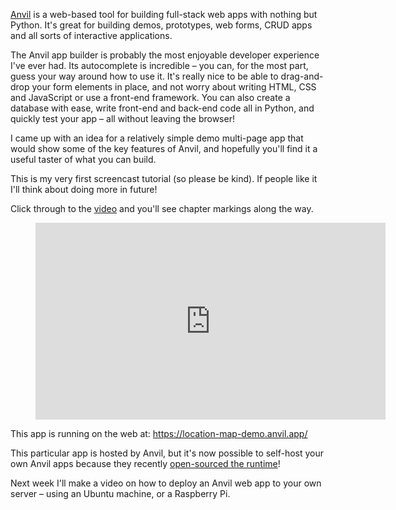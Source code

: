 [Anvil](https://anvil.works/) is a web-based tool for building full-stack web apps with nothing but
Python. It's great for building demos, prototypes, web forms, CRUD apps and all sorts of interactive
applications.

The Anvil app builder is probably the most enjoyable developer experience I've ever had. Its
autocomplete is incredible – you can, for the most part, guess your way around how to use it. It's
really nice to be able to drag-and-drop your form elements in place, and not worry about writing
HTML, CSS and JavaScript or use a front-end framework. You can also create a database with ease,
write front-end and back-end code all in Python, and quickly test your app – all without leaving the
browser!

I came up with an idea for a relatively simple demo multi-page app that would show some of the key
features of Anvil, and hopefully you'll find it a useful taster of what you can build.

This is my very first screencast tutorial (so please be kind). If people like it I'll think about
doing more in future!

Click through to the [video](https://www.youtube.com/watch?v=uBF5ewOcPQE) and you'll see chapter
markings along the way.

<figure class="wp-block-image">
<iframe width="560" height="315" src="https://www.youtube.com/embed/uBF5ewOcPQE?si=LPJHw3M519OHPqlH" title="YouTube video player" frameborder="0" allow="accelerometer; autoplay; clipboard-write; encrypted-media; gyroscope; picture-in-picture; web-share" referrerpolicy="strict-origin-when-cross-origin" allowfullscreen></iframe>
</figure>

This app is running on the web at: <https://location-map-demo.anvil.app/>

This particular app is hosted by Anvil, but it's now possible to self-host your own Anvil apps
because they recently [open-sourced the runtime](https://anvil.works/blog/open-source)!

Next week I'll make a video on how to deploy an Anvil web app to your own server – using an Ubuntu
machine, or a Raspberry Pi.
